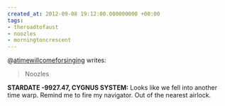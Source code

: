 ```yaml
---
created_at: 2012-09-08 19:12:00.000000000 +00:00
tags:
- theroadtofaust
- noozles
- morningtoncrescent
---
```


@[atimewillcomeforsinging](http://atimewillcomeforsinging.tumblr.com/)
writes:

> Noozles

**STARDATE -9927.47, CYGNUS SYSTEM:** Looks like we fell into another
time warp. Remind me to fire my navigator. Out of the nearest airlock.
